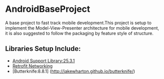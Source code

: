 # AndroidBaseProject
A base project to fast track mobile development.This project is setup to implement the Model-View-Presenter
architecture for mobile development, it is also suggested to follow the packaging by feature style of structure.




## Libraries Setup Include:
   - [Android Support Library:25.3.1](https://developer.android.com/topic/libraries/support-library/revisions.html)
   - [Retrofit Networking](http://square.github.io/retrofit/)
   - [Butterknife:8.8.1] (http://jakewharton.github.io/butterknife/)

